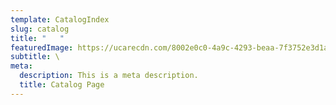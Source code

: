 ```yaml
---
template: CatalogIndex
slug: catalog
title: "   "
featuredImage: https://ucarecdn.com/8002e0c0-4a9c-4293-beaa-7f3752e3d1a0/
subtitle: \
meta:
  description: This is a meta description.
  title: Catalog Page
---
```

